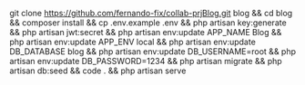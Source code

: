git clone https://github.com/fernando-fix/collab-prjBlog.git blog &&
cd blog &&
composer install &&
cp .env.example .env &&
php artisan key:generate &&
php artisan jwt:secret &&
php artisan env:update APP_NAME Blog &&
php artisan env:update APP_ENV local &&
php artisan env:update DB_DATABASE blog &&
php artisan env:update DB_USERNAME=root &&
php artisan env:update DB_PASSWORD=1234 &&
php artisan migrate &&
php artisan db:seed &&
code . &&
php artisan serve
